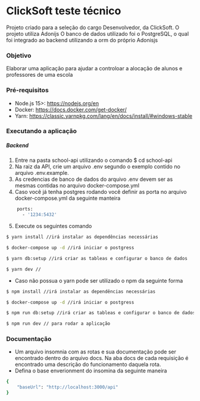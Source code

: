 # ClickSoft teste técnico
Projeto criado para a seleção do cargo Desenvolvedor, da ClickSoft. O projeto utiliza Adonijs O banco de dados utilizado foi o PostgreSQL, o qual foi integrado ao backend utilizando a orm do próprio Adonisjs

### Objetivo
Elaborar uma aplicação para ajudar a controloar a alocação de alunos e professores de uma escola

### Pré-requisitos
* Node.js 15>: https://nodejs.org/en
* Docker: https://docs.docker.com/get-docker/
* Yarn: https://classic.yarnpkg.com/lang/en/docs/install/#windows-stable

### Executando a aplicação
##### Backend
1. Entre na pasta school-api utilizando o comando  $ cd school-api
2. Na raiz da API, crie um arquivo .env segundo o exemplo contido no arquivo .env.example.
3. As credencias de banco de dados do arquivo .env devem ser as mesmas contidas no arquivo docker-compose.yml
4. Caso você já tenha postgres rodando você definir as porta no arquivo docker-compose.yml da seguinte manteira
```bash
    ports:
      - '1234:5432'
```
5. Execute os seguintes comando
```bash
$ yarn install //irá instalar as dependências necessárias

$ docker-compose up -d //irá iniciar o postgress

$ yarn db:setup //irá criar as tableas e configurar o banco de dados

$ yarn dev //
```

* Caso não possua o yarn pode ser utilizado o npm da seguinte forma
```bash
$ npm install //irá instalar as dependências necessárias

$ docker-compose up -d //irá iniciar o postgress

$ npm run db:setup //irá criar as tableas e configurar o banco de dados

$ npm run dev // para rodar a aplicação
```


### Documentação
* Um arquivo insomnia com as rotas e sua documentação pode ser encontrado dentro do arquivo docs. Na aba docs de cada requisição é encontrado uma descrição do funcionamento daquela rota.
* Defina o base enverionment do insomina da seguinte maneira
```bash
{
	"baseUrl": "http://localhost:3000/api"
}
```
  

